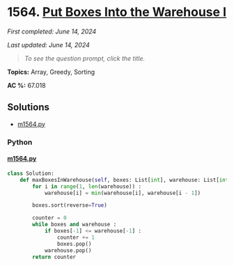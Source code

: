# 1564. [Put Boxes Into the Warehouse I](<https://leetcode.com/problems/put-boxes-into-the-warehouse-i>)

*First completed: June 14, 2024*

*Last updated: June 14, 2024*


> *To see the question prompt, click the title.*

**Topics:** Array, Greedy, Sorting

**AC %:** 67.018


## Solutions

- [m1564.py](<../my-submissions/m1564.py>)
### Python
#### [m1564.py](<../my-submissions/m1564.py>)
```Python
class Solution:
    def maxBoxesInWarehouse(self, boxes: List[int], warehouse: List[int]) -> int:
        for i in range(1, len(warehouse)) :
            warehouse[i] = min(warehouse[i], warehouse[i - 1])

        boxes.sort(reverse=True)

        counter = 0
        while boxes and warehouse :
            if boxes[-1] <= warehouse[-1] :
                counter += 1
                boxes.pop()
            warehouse.pop()
        return counter
```

